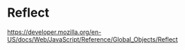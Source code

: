 # Reflect

<https://developer.mozilla.org/en-US/docs/Web/JavaScript/Reference/Global_Objects/Reflect>
